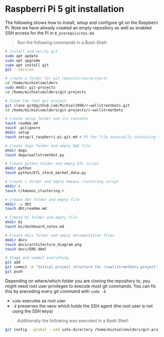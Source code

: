 # Raspberri Pi 5 git installation
The following shows how to install, setup and configure git on the Raspberri Pi. Note we have already created an empty repository as well as enabled SSH access for the Pi in `0_prerequisites.md`.
>Run the following commands in a Bash Shell:
```bash
# install and verify git
sudo apt update
sudo apt upgrade
sudo apt install git
git --version

# create a folder for git repositories/projects
cd /home/michielsmulders
sudo mkdir git-projects
cd /home/michielsmulders/git-projects

# Clone the root git project 
git clone git@github.com:Michiel1990/r-wallstreetbots.git
cd /home/michielsmulders/git-projects/r-wallstreetbots

# Create setup folder and its contents
touch readme.md
touch .gitignore
mkdir setup
touch setup/1_raspberri-pi-git.md # PS the file eventually containing this code :-)

# Create dags folder and empty DAG file
mkdir dags
touch dags/wallstreetbot.py

# Create python folder and empty ETL script
mkdir python
touch python/ETL_stock_market_data.py

# Create r folder and empty kmeans clustering script
mkdir r
touch r/kmeans_clustering.r

# Create dbt folder and empty file
mkdir -p dbt
touch dbt/readme.md

# Create bi folder and empty file
mkdir bi
touch bi/dashboard_notes.md

# Create docs folder and empty documentation files
mkdir docs
touch docs/architecture_diagram.png
touch docs/ERD.dbml

# Stage and commit everything
git add .
git commit -m "Initial project structure for r/wallstreetbots project"
git push
```

Depending on where/which folder you are cloning the repository to, you might need root user privileges to execute most git commands. You can fix this by preceding every git command with `sudo -E `
- `sudo` executes as root user
- `-E` preserves the venv which holds the SSH agent (the root user is not using the SSH keys)

>Additionally the following was executed in a Bash Shell:
```bash
git config --global --add safe.directory /home/michielsmulders/git-projects/r-wallstreetbots
```
